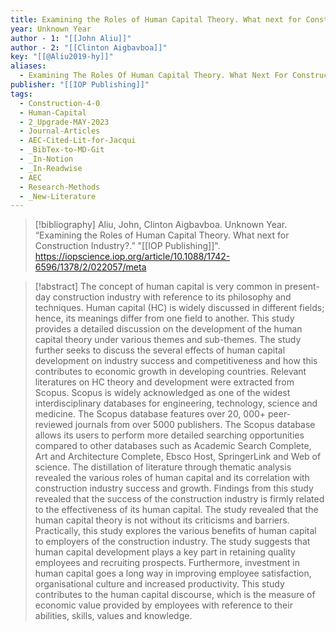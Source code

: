 ```yaml
---
title: Examining the Roles of Human Capital Theory. What next for Construction Industry?
year: Unknown Year
author - 1: "[[John Aliu]]"
author - 2: "[[Clinton Aigbavboa]]"
key: "[[@Aliu2019-hy]]"
aliases:
  - Examining The Roles Of Human Capital Theory. What Next For Construction Industry?
publisher: "[[IOP Publishing]]"
tags:
  - Construction-4-0
  - Human-Capital
  - 2_Upgrade-MAY-2023
  - Journal-Articles
  - AEC-Cited-Lit-for-Jacqui
  - _BibTex-to-MD-Git
  - _In-Notion
  - _In-Readwise
  - AEC
  - Research-Methods
  - _New-Literature
---
```


> [!bibliography]
> Aliu, John, Clinton Aigbavboa. Unknown Year. “Examining the Roles of Human Capital Theory. What next for Construction Industry?.” "[[IOP Publishing]]". https://iopscience.iop.org/article/10.1088/1742-6596/1378/2/022057/meta

> [!abstract]
> The concept of human capital is very common in present-day construction industry with reference to its philosophy and techniques. Human capital (HC) is widely discussed in different fields; hence, its meanings differ from one field to another. This study provides a detailed discussion on the development of the human capital theory under various themes and sub-themes. The study further seeks to discuss the several effects of human capital development on industry success and competitiveness and how this contributes to economic growth in developing countries. Relevant literatures on HC theory and development were extracted from Scopus. Scopus is widely acknowledged as one of the widest interdisciplinary databases for engineering, technology, science and medicine. The Scopus database features over 20, 000+ peer-reviewed journals from over 5000 publishers. The Scopus database allows its users to perform more detailed searching opportunities compared to other databases such as Academic Search Complete, Art and Architecture Complete, Ebsco Host, SpringerLink and Web of science. The distillation of literature through thematic analysis revealed the various roles of human capital and its correlation with construction industry success and growth. Findings from this study revealed that the success of the construction industry is firmly related to the effectiveness of its human capital. The study revealed that the human capital theory is not without its criticisms and barriers. Practically, this study explores the various benefits of human capital to employers of the construction industry. The study suggests that human capital development plays a key part in retaining quality employees and recruiting prospects. Furthermore, investment in human capital goes a long way in improving employee satisfaction, organisational culture and increased productivity. This study contributes to the human capital discourse, which is the measure of economic value provided by employees with reference to their abilities, skills, values and knowledge.